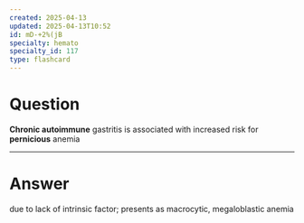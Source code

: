 ```yaml
---
created: 2025-04-13
updated: 2025-04-13T10:52
id: mD-+2%(jB
specialty: hemato
specialty_id: 117
type: flashcard
---
```


# Question
**Chronic autoimmune** gastritis is associated with increased risk for **pernicious** anemia

---

# Answer
due to lack of intrinsic factor; presents as macrocytic, megaloblastic anemia